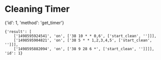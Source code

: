 
# Cleaning Timer

{'id': 1, 'method': 'get_timer'}


```
{'result': [
	['1498595924541', 'on', ['38 10 * * 0,6', ['start_clean', '']]], 
	['1498595904821', 'on', ['38 5 * * 1,2,3,4,5', ['start_clean', '']]], 
	['1498595882094', 'on', ['38 9 28 6 *', ['start_clean', '']]]], 
'id': 1}
```
